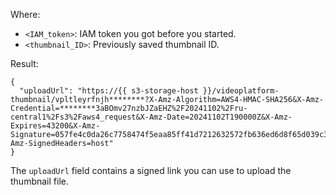 Where:
* `<IAM_token>`: IAM token you got before you started.
* `<thumbnail_ID>`: Previously saved thumbnail ID.

Result:

```text
{
  "uploadUrl": "https://{{ s3-storage-host }}/videoplatform-thumbnail/vpltleyrfnjh********?X-Amz-Algorithm=AWS4-HMAC-SHA256&X-Amz-Credential=********3aBOmv27nzbJZaEHZ%2F20241102%2Fru-central1%2Fs3%2Faws4_request&X-Amz-Date=20241102T190000Z&X-Amz-Expires=43200&X-Amz-Signature=057fe4c0da26c7758474f5eaa85ff41d7212632572fb636ed6d8f65d039c309b&X-Amz-SignedHeaders=host"
}
```

The `uploadUrl` field contains a signed link you can use to upload the thumbnail file.